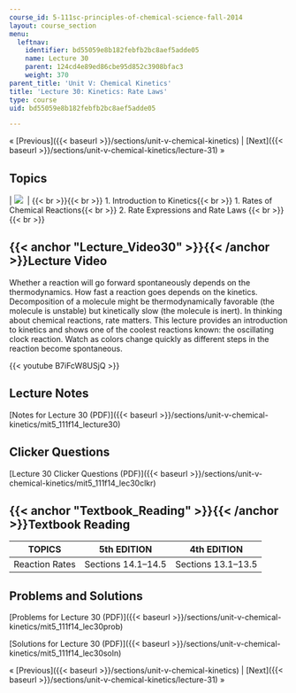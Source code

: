 ```yaml
---
course_id: 5-111sc-principles-of-chemical-science-fall-2014
layout: course_section
menu:
  leftnav:
    identifier: bd55059e8b182febfb2bc8aef5adde05
    name: Lecture 30
    parent: 124cd4e89ed86cbe95d852c3908bfac3
    weight: 370
parent_title: 'Unit V: Chemical Kinetics'
title: 'Lecture 30: Kinetics: Rate Laws'
type: course
uid: bd55059e8b182febfb2bc8aef5adde05

---
```


« [Previous]({{< baseurl >}}/sections/unit-v-chemical-kinetics) | [Next]({{< baseurl >}}/sections/unit-v-chemical-kinetics/lecture-31) »

Topics
------

| ![](/coursemedia/5-111sc-principles-of-chemical-science-fall-2014/4d0d6e8e19f1b51c023f3ec3c3468842_Lecture_30.jpg)  |  {{< br >}}{{< br >}} 1.  Introduction to Kinetics{{< br >}}    1.  Rates of Chemical Reactions{{< br >}}    2.  Rate Expressions and Rate Laws {{< br >}}{{< br >}}  

{{< anchor "Lecture_Video30" >}}{{< /anchor >}}Lecture Video
------------------------------------------------------------

Whether a reaction will go forward spontaneously depends on the thermodynamics. How fast a reaction goes depends on the kinetics. Decomposition of a molecule might be thermodynamically favorable (the molecule is unstable) but kinetically slow (the molecule is inert). In thinking about chemical reactions, rate matters. This lecture provides an introduction to kinetics and shows one of the coolest reactions known: the oscillating clock reaction. Watch as colors change quickly as different steps in the reaction become spontaneous.

{{< youtube B7iFcW8USjQ >}}

Lecture Notes
-------------

[Notes for Lecture 30 (PDF)]({{< baseurl >}}/sections/unit-v-chemical-kinetics/mit5_111f14_lecture30)

Clicker Questions
-----------------

[Lecture 30 Clicker Questions (PDF)]({{< baseurl >}}/sections/unit-v-chemical-kinetics/mit5_111f14_lec30clkr)

{{< anchor "Textbook_Reading" >}}{{< /anchor >}}Textbook Reading
----------------------------------------------------------------

| TOPICS | 5th EDITION | 4th EDITION |
| --- | --- | --- |
| Reaction Rates | Sections 14.1–14.5 | Sections 13.1–13.5 

Problems and Solutions
----------------------

[Problems for Lecture 30 (PDF)]({{< baseurl >}}/sections/unit-v-chemical-kinetics/mit5_111f14_lec30prob)

[Solutions for Lecture 30 (PDF)]({{< baseurl >}}/sections/unit-v-chemical-kinetics/mit5_111f14_lec30soln)

« [Previous]({{< baseurl >}}/sections/unit-v-chemical-kinetics) | [Next]({{< baseurl >}}/sections/unit-v-chemical-kinetics/lecture-31) »